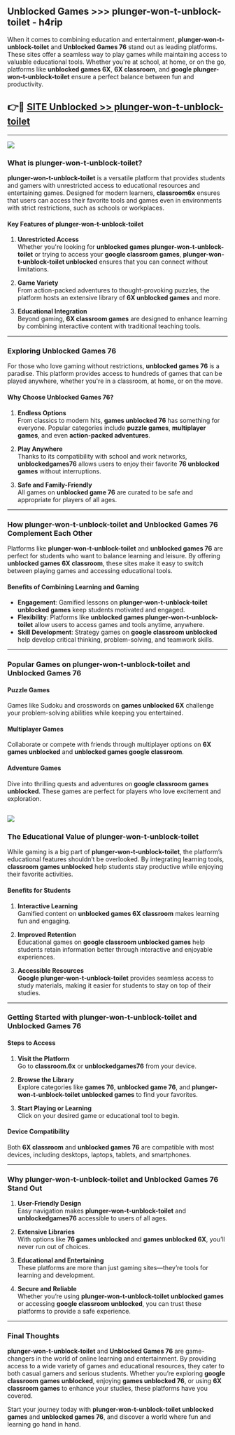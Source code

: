 ## Unblocked Games >>> plunger-won-t-unblock-toilet - h4rip 

When it comes to combining education and entertainment, **plunger-won-t-unblock-toilet** and **Unblocked Games 76** stand out as leading platforms. These sites offer a seamless way to play games while maintaining access to valuable educational tools. Whether you're at school, at home, or on the go, platforms like **unblocked games 6X**, **6X classroom**, and **google plunger-won-t-unblock-toilet** ensure a perfect balance between fun and productivity.
## 👉🔴 [SITE Unblocked >> plunger-won-t-unblock-toilet](http://premium.freeplayer.one?title=plunger-won-t-unblock-toilet&ref=22JU)
---
<a href="http://premium.freeplayer.one?title=plunger-won-t-unblock-toilet&ref=22JU/"><img src="https://github.com/user-attachments/assets/438f12ca-57a4-47a3-8ead-c64da593a1e5"/></a>
### What is plunger-won-t-unblock-toilet?  

**plunger-won-t-unblock-toilet** is a versatile platform that provides students and gamers with unrestricted access to educational resources and entertaining games. Designed for modern learners, **classroom6x** ensures that users can access their favorite tools and games even in environments with strict restrictions, such as schools or workplaces.  

#### Key Features of plunger-won-t-unblock-toilet  

1. **Unrestricted Access**  
   Whether you're looking for **unblocked games plunger-won-t-unblock-toilet** or trying to access your **google classroom games**, **plunger-won-t-unblock-toilet unblocked** ensures that you can connect without limitations.  

2. **Game Variety**  
   From action-packed adventures to thought-provoking puzzles, the platform hosts an extensive library of **6X unblocked games** and more.  

3. **Educational Integration**  
   Beyond gaming, **6X classroom games** are designed to enhance learning by combining interactive content with traditional teaching tools.  



---

### Exploring Unblocked Games 76  

For those who love gaming without restrictions, **unblocked games 76** is a paradise. This platform provides access to hundreds of games that can be played anywhere, whether you're in a classroom, at home, or on the move.  

#### Why Choose Unblocked Games 76?  

1. **Endless Options**  
   From classics to modern hits, **games unblocked 76** has something for everyone. Popular categories include **puzzle games**, **multiplayer games**, and even **action-packed adventures**.  

2. **Play Anywhere**  
   Thanks to its compatibility with school and work networks, **unblockedgames76** allows users to enjoy their favorite **76 unblocked games** without interruptions.  

3. **Safe and Family-Friendly**  
   All games on **unblocked game 76** are curated to be safe and appropriate for players of all ages.  

---

### How plunger-won-t-unblock-toilet and Unblocked Games 76 Complement Each Other  

Platforms like **plunger-won-t-unblock-toilet** and **unblocked games 76** are perfect for students who want to balance learning and leisure. By offering **unblocked games 6X classroom**, these sites make it easy to switch between playing games and accessing educational tools.  

#### Benefits of Combining Learning and Gaming  

- **Engagement**: Gamified lessons on **plunger-won-t-unblock-toilet unblocked games** keep students motivated and engaged.  
- **Flexibility**: Platforms like **unblocked games plunger-won-t-unblock-toilet** allow users to access games and tools anytime, anywhere.  
- **Skill Development**: Strategy games on **google classroom unblocked** help develop critical thinking, problem-solving, and teamwork skills.  

---

### Popular Games on plunger-won-t-unblock-toilet and Unblocked Games 76  

#### Puzzle Games  

Games like Sudoku and crosswords on **games unblocked 6X** challenge your problem-solving abilities while keeping you entertained.  

#### Multiplayer Games  

Collaborate or compete with friends through multiplayer options on **6X games unblocked** and **unblocked games google classroom**.  

#### Adventure Games  

Dive into thrilling quests and adventures on **google classroom games unblocked**. These games are perfect for players who love excitement and exploration.  

<a href="http://download.freeplayer.one?title=plunger-won-t-unblock-toilet&ref=23D/"><img src="https://github.com/user-attachments/assets/fe0c3e91-c8e1-489c-acf0-e2f614c12fb8"/></a>
---

### The Educational Value of plunger-won-t-unblock-toilet  

While gaming is a big part of **plunger-won-t-unblock-toilet**, the platform’s educational features shouldn’t be overlooked. By integrating learning tools, **classroom games unblocked** help students stay productive while enjoying their favorite activities.  

#### Benefits for Students  

1. **Interactive Learning**  
   Gamified content on **unblocked games 6X classroom** makes learning fun and engaging.  

2. **Improved Retention**  
   Educational games on **google classroom unblocked games** help students retain information better through interactive and enjoyable experiences.  

3. **Accessible Resources**  
   **Google plunger-won-t-unblock-toilet** provides seamless access to study materials, making it easier for students to stay on top of their studies.  

---

### Getting Started with plunger-won-t-unblock-toilet and Unblocked Games 76  

#### Steps to Access  

1. **Visit the Platform**  
   Go to **classroom.6x** or **unblockedgames76** from your device.  

2. **Browse the Library**  
   Explore categories like **games 76**, **unblocked game 76**, and **plunger-won-t-unblock-toilet unblocked games** to find your favorites.  

3. **Start Playing or Learning**  
   Click on your desired game or educational tool to begin.  

#### Device Compatibility  

Both **6X classroom** and **unblocked games 76** are compatible with most devices, including desktops, laptops, tablets, and smartphones.  

---

### Why plunger-won-t-unblock-toilet and Unblocked Games 76 Stand Out  

1. **User-Friendly Design**  
   Easy navigation makes **plunger-won-t-unblock-toilet** and **unblockedgames76** accessible to users of all ages.  

2. **Extensive Libraries**  
   With options like **76 games unblocked** and **games unblocked 6X**, you’ll never run out of choices.  

3. **Educational and Entertaining**  
   These platforms are more than just gaming sites—they’re tools for learning and development.  

4. **Secure and Reliable**  
   Whether you’re using **plunger-won-t-unblock-toilet unblocked games** or accessing **google classroom unblocked**, you can trust these platforms to provide a safe experience.  

---

### Final Thoughts  

**plunger-won-t-unblock-toilet** and **Unblocked Games 76** are game-changers in the world of online learning and entertainment. By providing access to a wide variety of games and educational resources, they cater to both casual gamers and serious students. Whether you’re exploring **google classroom games unblocked**, enjoying **games unblocked 76**, or using **6X classroom games** to enhance your studies, these platforms have you covered.  

Start your journey today with **plunger-won-t-unblock-toilet unblocked games** and **unblocked games 76**, and discover a world where fun and learning go hand in hand.  